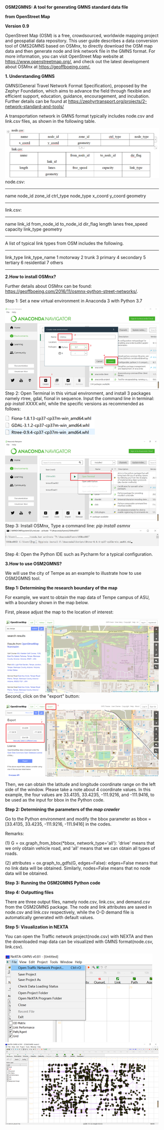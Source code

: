 **OSM2GMNS: A tool for generating GMNS standard data file**

**from OpenStreet Map**

**Version 0.9**

OpenStreet Map (OSM) is a free, crowdsourced, worldwide mapping project
and geospatial data repository. This user guide describes a data
conversion tool of OMS2GMNS based on OSMnx, to directly download the OSM
map data and then generate node and link network file in the GMNS
format. For more information, you can visit OpenStreet Map website at
<https://www.openstreetmap.org/>, and check out the latest development
about OSMnx at <https://geoffboeing.com/.>

**1. Understanding GMNS**

GMNS(General Travel Network Format Specification), proposed by the
Zephyr Foundation, which aims to advance the field through flexible and
efficient support, education, guidance, encouragement, and incubation.
Further details can be found at
https://zephyrtransport.org/projects/2-network-standard-and-tools/

A transportation network in GMNS format typically includes node.csv and
link.csv files, as shown in the following table.

![Node Link Table](img/node_link_table.png)
node.csv:

  --------- --------- ---------- ----------- -----------
  name      node_id   zone_id    ctrl_type   node_type
  x_coord   y_coord   geometry               
  --------- --------- ---------- ----------- -----------

link.csv:

  -------- ---------- -------------- ------------ -----------
  name     link_id    from_node_id   to_node_id   dir_flag
  length   lanes      free_speed     capacity     link_type
           geometry                               
  -------- ---------- -------------- ------------ -----------

A list of typical link types from OSM includes the following.

  ----------- ----------------
  link_type   link_type_name
  1           motorway
  2           trunk
  3           primary
  4           secondary
  5           tertiary
  6           residential
  7           others
  ----------- ----------------

**2.How to install OSMnx?**

Further details about OSMnx can be found:
<https://geoffboeing.com/2016/11/osmnx-python-street-networks/>.

Step 1: Set a new virtual environment in Anaconda 3 with Python 3.7

![Image1](img/image1.png)
Step 2: Open Terminal in this virtual environment, and install 3
packages namely rtree, gdal, fional in sequence. Input the command line
in terminal: *pip install XXXX.whl*, while the specific versions as
recommended as follows:

![Image2](img/image2.png)

![Image3](img/image3.png)
Step 3: Install OSMnx, Type a command line: *pip install osmnx*
![Image4](img/image4.png)

Step 4: Open the Python IDE such as Pycharm for a typical configuration.

**3.How to use OSM2GMNS?**

We will use the city of Tempe as an example to illustrate how to use
OSM2GMNS tool.

**Step 1: Determining the research boundary of the map**


For example, we want to obtain the map data of Tempe campus of ASU, with
a boundary shown in the map below.

First, please adjust the map to the location of interest:

![Image5](img/image5.png)
Second, click on the "export" button:

![Image6](img/image6.png)

Then, we can obtain the latitude and longitude coordinate range on the
left side of the window. Please take a note about 4 coordinate values.
In this example, the four values are 33.4135, 33.4235, -111.9216, and
-111.9416, to be used as the input for bbox in the Python code.

**Step 2: Determining the parameters of the *map crawler***

Go to the Python environment and modify the bbox parameter as bbox =
\[33.4135, 33.4235, -111.9216, -111.9416\] in the codes.

Remarks:

\(1\) G = ox.graph_from_bbox(\*bbox, network_type=\'all\'): \'drive\'
means that we only obtain vehicle road, and \'all\' means that we can
obtain all types of roads.

(2) attributes = ox.graph_to_gdfs(G, edges=False): edges=False means
    that no link data will be obtained. Similarly, nodes=False means
    that no node data will be obtained.

**Step 3: Running the OSM2GMNS Python code**

**Step 4: Outputting files**

There are three output files, namely node.csv, link.csv, and demand.csv
from the OSM2GMNS package. The node and link attributes are saved in
node.csv and link.csv respectively, while the O-D demand file is
automatically generated with default values.

**Step 5: Visualization in NEXTA**

You can open the Traffic network project(node.csv) with NEXTA and then
the downloaded map data can be visualized with GMNS format(node.csv,
link.csv).

![Image7](img/image7.png)
![Image8](img/image8.png)